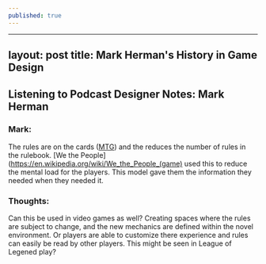 ```yaml
---
published: true
---
```


---
layout: post
title: Mark Herman's History in Game Design
---


## Listening to Podcast Designer Notes: Mark Herman

### Mark: 
The rules are on the cards ([MTG](http://magic.wizards.com/ "Magic The Gathering")) and the reduces the number of rules in the rulebook. [We the People](https://en.wikipedia.org/wiki/We_the_People_(game) used this to reduce the mental load for the players. This model gave them the information they needed when they needed it.

### Thoughts:
Can this be used in video games as well? Creating spaces where the rules are subject to change, and the new mechanics are defined within the novel environment. Or players are able to customize there experience and rules can easily be read by other players. This might be seen in League of Legened play?
